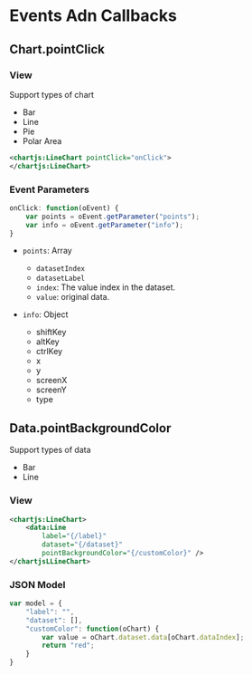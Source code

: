Events Adn Callbacks
===

## Chart.pointClick

### View

Support types of chart
* Bar
* Line
* Pie
* Polar Area

```xml
<chartjs:LineChart pointClick="onClick">
</chartjs:LineChart>
```

### Event Parameters

```js
onClick: function(oEvent) {
    var points = oEvent.getParameter("points");
    var info = oEvent.getParameter("info");
}
```
  
* `points`: Array
    * `datasetIndex`
    * `datasetLabel`
    * `index`: The value index in the dataset.
    * `value`: original data.

* `info`: Object
  * shiftKey
  * altKey
  * ctrlKey
  * x
  * y
  * screenX
  * screenY
  * type


## Data.pointBackgroundColor
Support types of data
* Bar
* Line

### View
```xml
<chartjs:LineChart>
    <data:Line
        label="{/label}"
        dataset="{/dataset}"
        pointBackgroundColor="{/customColor}" />
</chartjsLLineChart>
```

### JSON Model
```js
var model = {
    "label": "",
    "dataset": [],
    "customColor": function(oChart) {
        var value = oChart.dataset.data[oChart.dataIndex];
        return "red";
    }
}

```


